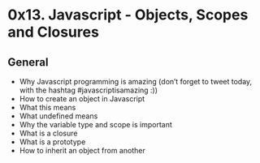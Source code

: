 # 0x13. Javascript - Objects, Scopes and Closures

## General
- Why Javascript programming is amazing (don’t forget to tweet today, with the hashtag #javascriptisamazing :))
- How to create an object in Javascript
- What this means
- What undefined means
- Why the variable type and scope is important
- What is a closure
- What is a prototype
- How to inherit an object from another
